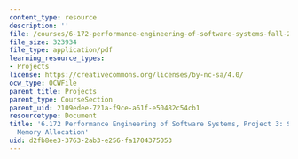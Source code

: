 ```yaml
---
content_type: resource
description: ''
file: /courses/6-172-performance-engineering-of-software-systems-fall-2018/d2fb8ee337632ab3e256fa1704375053_MIT6_172F18_project3.pdf
file_size: 323934
file_type: application/pdf
learning_resource_types:
- Projects
license: https://creativecommons.org/licenses/by-nc-sa/4.0/
ocw_type: OCWFile
parent_title: Projects
parent_type: CourseSection
parent_uid: 2109edee-721a-f9ce-a61f-e50482c54cb1
resourcetype: Document
title: '6.172 Performance Engineering of Software Systems, Project 3: Serial Dynamic
  Memory Allocation'
uid: d2fb8ee3-3763-2ab3-e256-fa1704375053
---
```

